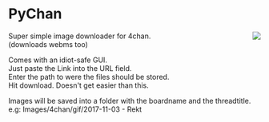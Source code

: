 # PyChan
<img align=right src="https://i.imgur.com/WkKokhu.png">

Super simple image downloader for 4chan.  
(downloads webms too)

Comes with an idiot-safe GUI.  
Just paste the Link into the URL field.  
Enter the path to were the files should be stored.  
Hit download. Doesn't get easier than this.

Images will be saved into a folder with the boardname and the threadtitle.  
e.g: Images/4chan/gif/2017-11-03 - Rekt

